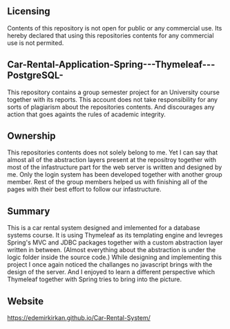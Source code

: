## Licensing

Contents of this repository is not open for public or any commercial use.
Its hereby declared that using this repositories contents for any commercial use is not permited.    

## Car-Rental-Application-Spring---Thymeleaf---PostgreSQL-

This repository contains a group semester project for an University course together with its reports. 
This account does not take responsibility for any sorts of plagiarism about the repositories contents. 
And discourages any action that goes againts the rules of academic  integrity.

## Ownership

This repositories contents does not solely belong to me. 
Yet I can say that almost all of the abstraction layers present at the repositroy together with most of the infastructure part for the web server is written and designed by me.
Only the login system has been developed together with another group member. 
Rest of the group members helped us with finishing all of the pages with their best effort to follow our infastructure.  

## Summary

This is a car rental system designed and imlemented for a database systems course.
It is using Thymeleaf as its templating engine and levreges Spring's MVC and JDBC packages together with a custom abstraction layer written in between. (Almost everything about the abstraction is under the logic folder inside the source code.) While designing and implementing this project I once again noticed the challanges no javascript brings with the design of the server. And I enjoyed to learn a different perspective which Thymeleaf together with Spring tries to bring into the picture.  

## Website

https://edemirkirkan.github.io/Car-Rental-System/
